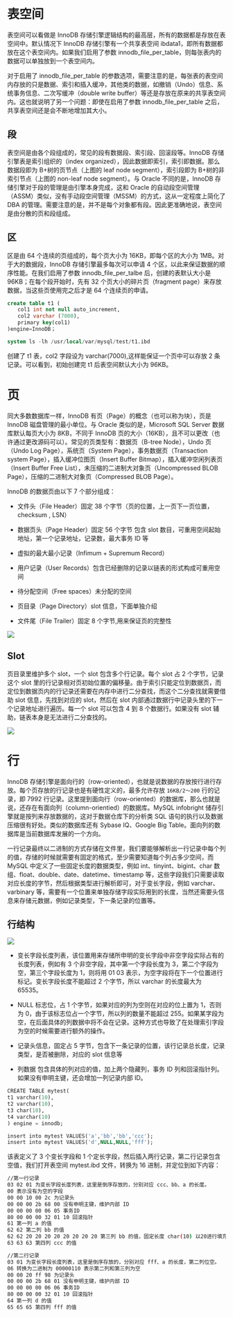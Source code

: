 # 表空间

表空间可以看做是 InnoDB 存储引擎逻辑结构的最高层，所有的数据都是存放在表空间中。默认情况下 InnoDB 存储引擎有一个共享表空间 ibdata1，即所有数据都放在这个表空间内。如果我们启用了参数 innodb_file_per_table，则每张表内的数据可以单独放到一个表空间内。

对于启用了 innodb_file_per_table 的参数选项，需要注意的是，每张表的表空间内存放的只是数据、索引和插入缓冲，其他类的数据，如撤销（Undo）信息、系统事务信息、二次写缓冲（double write buffer）等还是存放在原来的共享表空间内。这也就说明了另一个问题：即使在启用了参数 innodb_file_per_table 之后，共享表空间还是会不断地增加其大小。

## 段

表空间是由各个段组成的，常见的段有数据段、索引段、回滚段等。InnoDB 存储引擎表是索引组织的（index organized），因此数据即索引，索引即数据。那么数据段即为 B+树的页节点（上图的 leaf node segment），索引段即为 B+树的非索引节点（上图的 non-leaf node segment）。与 Oracle 不同的是，InnoDB 存储引擎对于段的管理是由引擎本身完成，这和 Oracle 的自动段空间管理（ASSM）类似，没有手动段空间管理（MSSM）的方式，这从一定程度上简化了 DBA 的管理。需要注意的是，并不是每个对象都有段。因此更准确地说，表空间是由分散的页和段组成。

## 区

区是由 64 个连续的页组成的，每个页大小为 16KB，即每个区的大小为 1MB。对于大的数据段，InnoDB 存储引擎最多每次可以申请 4 个区，以此来保证数据的顺序性能。在我们启用了参数 innodb_file_per_talbe 后，创建的表默认大小是 96KB；在每个段开始时，先有 32 个页大小的碎片页（fragment page）来存放数据，当这些页使用完之后才是 64 个连续页的申请。

```sql
create table t1 (
　　col1 int not null auto_increment,
　　col2 varchar (7000),
　　primary key(col1)
)engine=InnoDB；

system ls -lh /usr/local/var/mysql/test/t1.ibd
```

创建了 t1 表，col2 字段设为 varchar(7000),这样能保证一个页中可以存放 2 条记录。可以看到，初始创建完 t1 后表空间默认大小为 96KB。

# 页

同大多数数据库一样，InnoDB 有页（Page）的概念（也可以称为块），页是 InnoDB 磁盘管理的最小单位。与 Oracle 类似的是，Microsoft SQL Server 数据库默认每页大小为 8KB，不同于 InnoDB 页的大小（16KB），且不可以更改（也许通过更改源码可以）。常见的页类型有：数据页（B-tree Node），Undo 页（Undo Log Page），系统页（System Page），事务数据页（Transaction system Page），插入缓冲位图页（Insert Buffer Bitmap），插入缓冲空闲列表页（Insert Buffer Free List），未压缩的二进制大对象页（Uncompressed BLOB Page），压缩的二进制大对象页（Compressed BLOB Page）。

InnoDB 的数据页由以下 7 个部分组成：

- 文件头（File Header）固定 38 个字节（页的位置，上一页下一页位置，checksum , LSN）

- 数据页头（Page Header）固定 56 个字节 包含 slot 数目，可重用空间起始地址，第一个记录地址，记录数，最大事务 ID 等

- 虚拟的最大最小记录（Infimum + Supremum Record）

- 用户记录（User Records）包含已经删除的记录以链表的形式构成可重用空间

- 待分配空间（Free spaces）未分配的空间

- 页目录（Page Directory）slot 信息，下面单独介绍

- 文件尾（File Trailer）固定 8 个字节,用来保证页的完整性

![](https://i.postimg.cc/C50yd154/image.png)

## Slot

页目录里维护多个 slot，一个 slot 包含多个行记录。每个 slot 占 2 个字节，记录这个 slot 里的行记录相对页初始位置的偏移量。由于索引只能定位到数据页，而定位到数据页内的行记录还需要在内存中进行二分查找，而这个二分查找就需要借助 slot 信息，先找到对应的 slot，然后在 slot 内部通过数据行中记录头里的下一个记录地址进行遍历。每一个 slot 可以包含 4 到 8 个数据行。如果没有 slot 辅助，链表本身是无法进行二分查找的。

![](https://i.postimg.cc/pLLHDpZG/image.png)

# 行

InnoDB 存储引擎是面向行的（row-oriented），也就是说数据的存放按行进行存放。每个页存放的行记录也是有硬性定义的，最多允许存放 `16KB/2～200` 行的记录，即 7992 行记录。这里提到面向行（row-oriented）的数据库，那么也就是说，还存在有面向列（column-orientied）的数据库。MySQL infobright 储存引擎就是按列来存放数据的，这对于数据仓库下的分析类 SQL 语句的执行以及数据压缩很有好处。类似的数据库还有 Sybase IQ、Google Big Table。面向列的数据库是当前数据库发展的一个方向。

一行记录最终以二进制的方式存储在文件里，我们要能够解析出一行记录中每个列的值，存储的时候就需要有固定的格式，至少需要知道每个列占多少空间，而 MySQL 中定义了一些固定长度的数据类型，例如 int、tinyint、bigint、char 数组、float、double、date、datetime、timestamp 等，这些字段我们只需要读取对应长度的字节，然后根据类型进行解析即可，对于变长字段，例如 varchar、varbinary 等，需要有一个位置来单独存储字段实际用到的长度，当然还需要头信息来存储元数据，例如记录类型，下一条记录的位置等。

## 行结构

![](https://tva1.sinaimg.cn/large/007rAy9hgy1g3ceus147fj30se0duwf7.jpg)

- 变长字段长度列表，该位置用来存储所申明的变长字段中非空字段实际占有的长度列表，例如有 3 个非空字段，其中第一个字段长度为 3，第二个字段为空，第三个字段长度为 1，则将用 01 03 表示，为空字段将在下一个位置进行标记。变长字段长度不能超过 2 个字节，所以 varchar 的长度最大为 65535。

- NULL 标志位，占 1 个字节，如果对应的列为空则在对应的位上置为 1，否则为 0，由于该标志位占一个字节，所以列的数量不能超过 255。如果某字段为空，在后面具体的列数据中将不会在记录。这种方式也导致了在处理索引字段为空的时候需要进行额外的操作。

- 记录头信息，固定占 5 字节，包含下一条记录的位置，该行记录总长度，记录类型，是否被删除，对应的 slot 信息等

- 列数据 包含具体的列对应的值，加上两个隐藏列，事务 ID 列和回滚指针列。如果没有申明主键，还会增加一列记录内部 ID。

```sql
CREATE TABLE mytest(
t1 varchar(10),
t2 varchar(10),
t3 char(10),
t4 varchar(10)
) engine = innodb;

insert into mytest VALUES('a','bb','bb','ccc');
insert into mytest VALUES('d',NULL,NULL,'fff');
```

该表定义了 3 个变长字段和 1 个定长字段，然后插入两行记录，第二行记录包含空值，我们打开表空间 mytest.ibd 文件，转换为 16 进制，并定位到如下内容：

```sh
//第一行记录
03 02 01 为变长字段长度列表，这里是倒序存放的，分别对应 ccc、bb、a 的长度。
00 表示没有为空的字段
00 00 10 00 2c 为记录头
00 00 00 2b 68 00 没有申明主键，维护内部 ID
00 00 00 00 06 05 事务ID
80 00 00 00 32 01 10 回滚指针
61 第一列 a 的值
62 62 第二列 bb 的值
62 62 20 20 20 20 20 20 20 20 第三列 bb 的值，固定长度 char(10) 以20进行填充
63 63 63 第四列 ccc 的值

//第二行记录
03 01 为变长字段长度列表，这里是倒序存放的，分别对应 fff、a 的长度，第二列位空。
06 转换为二进制为 00000110 表示第二列和第三列为空
00 00 20 ff 98 为记录头
00 00 00 2b 68 01 没有申明主键，维护内部 ID
00 00 00 00 06 06 事务ID
80 00 00 00 32 01 10 回滚指针
64 第一列 d 的值
65 65 65 第四列 fff 的值
```
